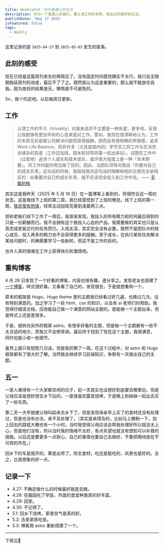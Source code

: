 ```yaml
---
title: Weekly#10：作为普通人的生活
description: 作为一个普通人的我们，要认清工作的本质，有自己的爱好和生活。
publishDate: 'May 17 2025'
isFeatured: False
tags:
  - Weekly
---
```


这里记录的是 `2025-04-27` 到 `2025-05-03` 发生的故事。

## 此刻的感受

现在已经是这篇周刊发生的两周后了。没有固定时间感觉确实不太行，我只会无限期拖延周刊的进度，最后不了了之。既然我认为这是重要的，那么就不能放任自我。因为放任的结果是无，懒惰是不可避免的。

So，做个约定吧。以后每周日更新。

## 工作

> 认清工作的平凡（triviality）对我来说并不主要是一种失望，更多地，反倒让我能够有更加平和的心态来面对工作。譬如，我现在很清晰地认为，工作的本质无非是替公司解决问题而获得报酬，因而会有很明确的界限感，追求 Work Life Balance，而非许多（尤其是国内的）字节员工将工作与生活完全揉杂的态度（工作日加班、周末和领导同事一起出来玩）。试图在工作中（过度地）追求个人成长和技术成长，或许很大程度上是一种「本末倒置」，将工作的副作用当做了目的。因此，当团队领导对我说「你要对自己的成长负责」这句话的时候，我相信我对这句话的理解和他的企图完全是相反的：如果要对自己的成长负责，就不应该完全投入到工作中去。—— [无辄的栈](https://www.zackwu.com/posts/2021-11-26-bigger-world-and-inner-peace/#%E5%B7%A5%E4%BD%9C)

其实这是我昨天（2025 年 5 月 16 日）在一篇博客上看到的，但很符合这一周的状态。这是我线下上班的第二周，我已经感觉到了上班的倦怠。线下上班的第一周，[我非常有热情](https://harp83.us.kg/blog/250420-250426/#:~:text=%E5%B8%A6%E6%9D%A5%E7%9A%84%E8%BF%B7%E8%8C%AB%E3%80%82-,%E5%B7%A5%E4%BD%9C%E5%B8%A6%E6%9D%A5%E7%9A%84%E5%BF%AB%E6%84%9F,-3%20%E6%9C%88%E4%B8%AD%E6%97%AC)，经常主动加班完善到凌晨两三点。

但和老板们线下工作了一周后，我渐渐发现。我投入的所有精力和时间最后得到的只是一份薪酬而已。我不会拥有这个我投入心血的产品。我需要做的其实也只是认真完成老板交代的任务而已。入戏太深，其实完全没有必要。既然不是团队中的核心成员，投入再多的精力也不会获得更多的报酬。至于成长，在执行某些任务解决某些问题时，的确需要学习一些新知，但这不是工作的目的。

也许人真的很难在工作上获得快乐和激情吧。

## 重构博客

4 月 28 日发现了一个好看的博客，内容也很有趣，遂分享之。发现老友也搭建了[一个博客](https://none.com)，样式很好看。又看看了自己的，发现很丑，于是就想重构一个。

原本的框架是 Hugo，Hugo theme 里的主题我已经看过好几遍，也换过几次。没有特别满意的。加之学习了一些 html、css 的知识，以及有 ai 老师们的帮助。我觉得仔细读文档，应改能自己做一个满意的网站主题的。是能做一个主题出来，但是样式上还是差很多。

于是，就转向另外的框架 astro。有很多好看的主题，但是每一个主题都有一些不太合适的地方，而我又不会修改😅。最后终于找到了现在这个主题，我很满意，同时也能小改一些细节。

虽然上面只有短短几句话，但是我折腾了一周。在这个过程中，对 astro 和 Hugo 框架都有了很大的了解。当然我会继续学习前端知识，争取有一天做出自己的主题。

## 五一

一家人难得有一个大家都空闲的日子，前一天其实也没想好到底要去哪里玩，但是父母应该是想好想去乡下玩的。一直很喜欢露营烧烤，于是晚上和妹妹一起出去买了一些东西。

第二天一大早就被父母叫起来去乡下了。但是发现母亲早上买了的食材还没有处理过，但是也没有办法，来不及处理了。（其实是来得及的，比如马上腌制一下，加上回去的路程大概也有一个小时。当时我觉得父母应该会帮我处理好所以就没太上心，但是他们没有，所以当时我的情绪不太好，有点失望也就没有想到可以补救的措施。以后还是要更多一点耐心，自己的事情也要自己去做好，不要把期待放在不可控的外在。）

回乡下的车是我开的，算是出师了。除去食材，吃还是能吃的，风景也是好的。总之，比我想象的好一点。

## 记录一下

- 4.27: 不确定做什么的时候最好就是去做。
- 4.28: 在靓园吃了早饭，外面的食堂种类真的好丰富。
- 4.29: 回家。
- 4.30: 不记得了。
- 5.1: 回乡下烧烤，家里空气是真的好。
- 5.2: 去弟弟家吃饭。
- 5.3: 博客用 astro 重新搭建了一个。

---
下周见👋